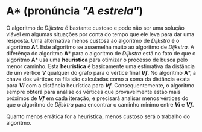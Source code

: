 # A* (pronúncia *"A estrela"*)
O algoritmo de  _Dijkstra_  é bastante custoso e pode não ser uma solução viável em algumas situações por conta do tempo que ele leva para dar uma resposta. Uma alternativa menos custosa ao algoritmo de  _Dijkstra_  é o algoritmo  **A***. Este algoritmo se assemelha muito ao algoritmo de  _Dijkstra._  A diferênça do algoritmo  **A***  para o algoritmo de  _Dijkstra_  está no fato de que o algoritmo  **A***  usa uma  **heurística**  para otimizar o processo de busca pelo menor caminho. Esta  **heurística**  é basicamente uma estimativa da distância de um vértice  **_V_** qualquer do grafo para o vértice final  **_Vf_**. No algoritmo  **A***, a chave dos vértices na fila são calculadas como a soma da distância exata para  **_Vi_**  com a distância heurística para  **_Vf_**. Consequentemente, o algoritmo sempre obterá para análise os vértices que provavelmente estão mais próximos de  **_Vf_**  em cada iteração, e precisará analisar menos vértices do que o algoritmo de  _Dijsktra_  para encontrar o caminho mínimo entre  **_Vi_**  e  **_Vf_**.

Quanto menos errática for a heurística, menos custoso será o trabalho do algoritmo.
